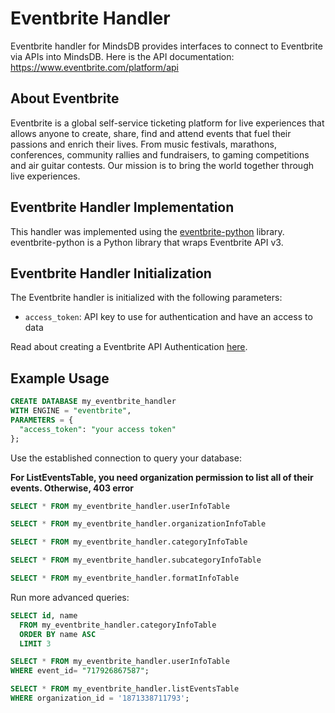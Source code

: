 # Eventbrite Handler

Eventbrite handler for MindsDB provides interfaces to connect to Eventbrite via APIs into MindsDB. Here is the API documentation: https://www.eventbrite.com/platform/api

## About Eventbrite

Eventbrite is a global self-service ticketing platform for live experiences that allows anyone to create, share, find and attend events that fuel their passions and enrich their lives. From music festivals, marathons, conferences, community rallies and fundraisers, to gaming competitions and air guitar contests. Our mission is to bring the world together through live experiences.

## Eventbrite Handler Implementation

This handler was implemented using the [eventbrite-python](https://github.com/GearPlug/eventbrite-python/tree/main) library.
eventbrite-python is a Python library that wraps Eventbrite API v3.

## Eventbrite Handler Initialization

The Eventbrite handler is initialized with the following parameters:

- `access_token`: API key to use for authentication and have an access to data

Read about creating a Eventbrite API Authentication [here](https://www.eventbrite.com/platform/api?internal_ref=social#/introduction/authentication/1.-get-a-private-token).

## Example Usage

```sql
CREATE DATABASE my_eventbrite_handler
WITH ENGINE = "eventbrite",
PARAMETERS = {
  "access_token": "your access token"
};
```

Use the established connection to query your database:

**For ListEventsTable, you need organization permission to list all of their events. Otherwise, 403 error**

```sql
SELECT * FROM my_eventbrite_handler.userInfoTable
```

```sql
SELECT * FROM my_eventbrite_handler.organizationInfoTable
```

```sql
SELECT * FROM my_eventbrite_handler.categoryInfoTable
```

```sql
SELECT * FROM my_eventbrite_handler.subcategoryInfoTable
```

```sql
SELECT * FROM my_eventbrite_handler.formatInfoTable
```

Run more advanced queries:

```sql
SELECT id, name
  FROM my_eventbrite_handler.categoryInfoTable
  ORDER BY name ASC
  LIMIT 3
```

```sql
SELECT * FROM my_eventbrite_handler.userInfoTable
WHERE event_id= "717926867587";
```

```sql
SELECT * FROM my_eventbrite_handler.listEventsTable
WHERE organization_id = '1871338711793';

```
